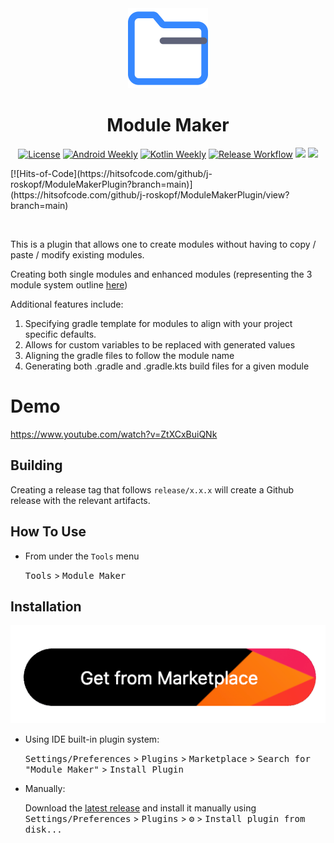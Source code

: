 <div align="center">
  <img src="./assets/icon.svg" width="128px">
  <h1>Module Maker</h1>
</div>

<p align="center">
  <a href="https://opensource.org/license/mit/"><img alt="License" src="https://img.shields.io/badge/License-MIT-blue.svg"/></a>
  <a href="https://androidweekly.net/issues/issue-579"><img alt="Android Weekly" src="https://skydoves.github.io/badges/android-weekly.svg"/></a>
  <a href="https://us12.campaign-archive.com/?u=f39692e245b94f7fb693b6d82&id=fb7f5353b9"><img alt="Kotlin Weekly" src="https://skydoves.github.io/badges/kotlin-weekly.svg"/></a>
  <a href="https://github.com/j-roskopf/ModuleMakerPlugin/actions/workflows/release.yml"><img alt="Release Workflow" src="https://github.com/j-roskopf/ModuleMakerPlugin/actions/workflows/release.yml/badge.svg"/></a>
  <a href="https://plugins.jetbrains.com/plugin/21724"><img src="https://img.shields.io/jetbrains/plugin/v/21724.svg"/></a>
  <a href="https://plugins.jetbrains.com/plugin/21724"><img src="https://img.shields.io/jetbrains/plugin/d/21724.svg"/></a>
  <div markdown="1">
    [![Hits-of-Code](https://hitsofcode.com/github/j-roskopf/ModuleMakerPlugin?branch=main)](https://hitsofcode.com/github/j-roskopf/ModuleMakerPlugin/view?branch=main)
  </div>
</p><br>

<!-- Plugin description -->
This is a plugin that allows one to create modules without having to copy / paste / modify existing modules.

Creating both single modules and enhanced modules (representing the 3 module system outline [here](https://www.droidcon.com/2019/11/15/android-at-scale-square/))

Additional features include:

1. Specifying gradle template for modules to align with your project specific defaults.
  1. Allows for custom variables to be replaced with generated values
2. Aligning the gradle files to follow the module name
3. Generating both .gradle and .gradle.kts build files for a given module
<!-- Plugin description end -->

# Demo

https://www.youtube.com/watch?v=ZtXCxBuiQNk

## Building

Creating a release tag that follows `release/x.x.x` will create a Github release with the relevant artifacts.

## How To Use

- From under the `Tools` menu

  <kbd>Tools</kbd> > <kbd>Module Maker</kbd>

## Installation

<div align="center"><a href="https://plugins.jetbrains.com/plugin/21724-module-maker"><img src="assets/marketplace.png"/></a></div>

- Using IDE built-in plugin system:

  <kbd>Settings/Preferences</kbd> > <kbd>Plugins</kbd> > <kbd>Marketplace</kbd> > <kbd>Search for "Module Maker"</kbd> >
  <kbd>Install Plugin</kbd>

- Manually:

  Download the [latest release](https://github.com/j-roskopf/ModuleMakerPlugin/releases/latest) and install it manually using
  <kbd>Settings/Preferences</kbd> > <kbd>Plugins</kbd> > <kbd>⚙️</kbd> > <kbd>Install plugin from disk...</kbd>
